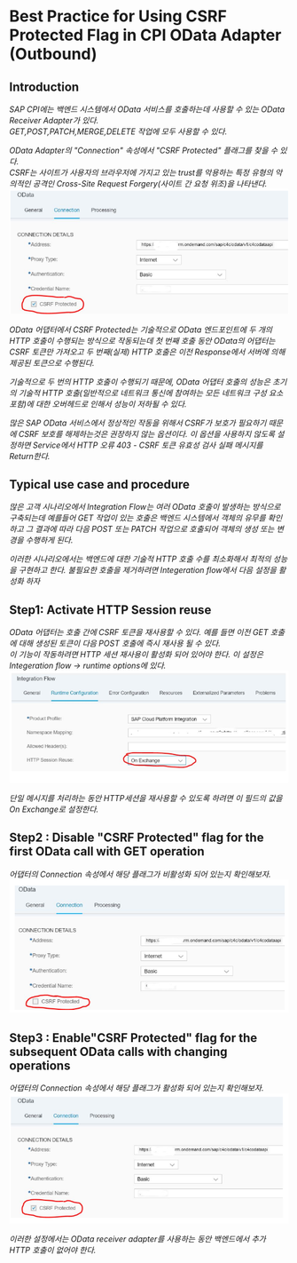 # Best Practice for Using CSRF Protected Flag in CPI OData Adapter (Outbound)

## Introduction
*SAP CPI에는 백엔드 시스템에서 OData 서비스를 호출하는데 사용할 수 있는 OData Receiver Adapter가 있다. <br> GET,POST,PATCH,MERGE,DELETE 작업에 모두 사용할 수 있다.*

*OData Adapter의 "Connection" 속성에서 "CSRF Protected" 플래그를 찾을 수 있다. <br> CSRF는 사이트가 사용자의 브라우저에 가지고 있는 trust를 악용하는 특정 유형의 악의적인 공격인 Cross-Site Request Forgery(사이트 간 요청 위조)을 나타낸다.*
![](/CPI%20CSRFProtected//img/CSRFProtected.png) <br>

*OData 어댑터에서 CSRF Protected는 기술적으로 OData 엔드포인트에 두 개의 HTTP 호출이 수행되는 방식으로 작동되는데 첫 번째 호출 동안 OData의 어댑터는 CSRF 토큰만 가져오고 두 번째(실제) HTTP 호출은 이전 Response에서 서버에 의해 제공된 토큰으로 수행된다.*

*기술적으로 두 번의 HTTP 호출이 수행되기 때문에, OData 어댑터 호출의 성능은 초기의 기술적 HTTP 호출(일반적으로 네트워크 통신에 참여하는 모든 네트워크 구성 요소 포함)에 대한 오버헤드로 인해서 성능이 저하될 수 있다.*

*많은 SAP OData 서비스에서 정상적인 작동을 위해서 CSRF가 보호가 필요하기 때문에 CSRF 보호를 해제하는것은 권장하지 않는 옵션이다. 이 옵션을 사용하지 않도록 설정하면 Service에서 HTTP 오류 403 - CSRF 토큰 유효성 검사 실패 메시지를 Return한다.*

## Typical use case and procedure
*많은 고객 시나리오에서 Integration Flow는 여러 OData 호출이 발생하는 방식으로 구축되는데 예를들어 GET 작업이 있는 호출은 백엔드 시스템에서 객체의 유무를 확인하고 그 결과에 따라 다음 POST 또는 PATCH 작업으로 호출되어 객체의 생성 또는 변경을 수행하게 된다.*

*이러한 시나리오에서는 백엔드에 대한 기술적 HTTP 호출 수를 최소화해서 최적의 성능을 구현하고 한다. 불필요한 호출을 제거하려면 Integeration flow에서 다음 설정을 활성화 하자*

## Step1: Activate HTTP Session reuse
*OData 어댑터는 호출 간에 CSRF 토큰을 재사용할 수 있다. 예를 들면 이전 GET 호출에 대해 생성된 토큰이 다음 POST 호출에 즉시 재사용 될 수 있다. <br> 이 기능이 작동하려면 HTTP 세션 재사용이 활성화 되어 있어야 한다. 이 설정은 Integeration flow -> runtime options에 있다.*
![](/CPI%20CSRFProtected/img/HTTP%20Session%20Reuse.png)<br>

*단일 메시지를 처리하는 동안 HTTP세션을 재사용할 수 있도록 하려면 이 필드의 값을 On Exchange로 설정한다.*

## Step2 : Disable "CSRF Protected" flag for the first OData call with GET operation
*어댑터의 Connection 속성에서 해당 플래그가 비활성화 되어 있는지 확인해보자.*
![](/CPI%20CSRFProtected/img/CSRFProtected2.png)

## Step3 : Enable"CSRF Protected" flag for the subsequent OData calls with changing operations
*어댑터의 Connection 속성에서 해당 플래그가 활성화 되어 있는지 확인해보자.*
![](/CPI%20CSRFProtected/img/CSRFProtected3.png)

*이러한 설정에서는 OData receiver adapter를 사용하는 동안 백엔드에서 추가 HTTP 호출이 없어야 한다.*